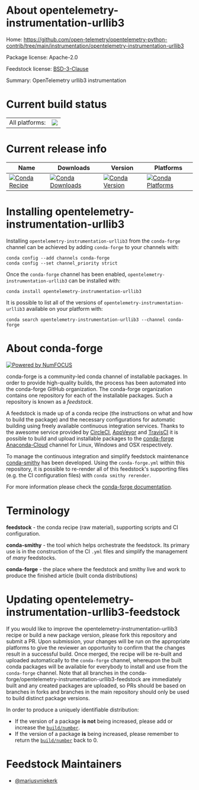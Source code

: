 About opentelemetry-instrumentation-urllib3
===========================================

Home: https://github.com/open-telemetry/opentelemetry-python-contrib/tree/main/instrumentation/opentelemetry-instrumentation-urllib3

Package license: Apache-2.0

Feedstock license: [BSD-3-Clause](https://github.com/conda-forge/opentelemetry-instrumentation-urllib3-feedstock/blob/master/LICENSE.txt)

Summary: OpenTelemetry urllib3 instrumentation

Current build status
====================


<table><tr><td>All platforms:</td>
    <td>
      <a href="https://dev.azure.com/conda-forge/feedstock-builds/_build/latest?definitionId=13887&branchName=master">
        <img src="https://dev.azure.com/conda-forge/feedstock-builds/_apis/build/status/opentelemetry-instrumentation-urllib3-feedstock?branchName=master">
      </a>
    </td>
  </tr>
</table>

Current release info
====================

| Name | Downloads | Version | Platforms |
| --- | --- | --- | --- |
| [![Conda Recipe](https://img.shields.io/badge/recipe-opentelemetry--instrumentation--urllib3-green.svg)](https://anaconda.org/conda-forge/opentelemetry-instrumentation-urllib3) | [![Conda Downloads](https://img.shields.io/conda/dn/conda-forge/opentelemetry-instrumentation-urllib3.svg)](https://anaconda.org/conda-forge/opentelemetry-instrumentation-urllib3) | [![Conda Version](https://img.shields.io/conda/vn/conda-forge/opentelemetry-instrumentation-urllib3.svg)](https://anaconda.org/conda-forge/opentelemetry-instrumentation-urllib3) | [![Conda Platforms](https://img.shields.io/conda/pn/conda-forge/opentelemetry-instrumentation-urllib3.svg)](https://anaconda.org/conda-forge/opentelemetry-instrumentation-urllib3) |

Installing opentelemetry-instrumentation-urllib3
================================================

Installing `opentelemetry-instrumentation-urllib3` from the `conda-forge` channel can be achieved by adding `conda-forge` to your channels with:

```
conda config --add channels conda-forge
conda config --set channel_priority strict
```

Once the `conda-forge` channel has been enabled, `opentelemetry-instrumentation-urllib3` can be installed with:

```
conda install opentelemetry-instrumentation-urllib3
```

It is possible to list all of the versions of `opentelemetry-instrumentation-urllib3` available on your platform with:

```
conda search opentelemetry-instrumentation-urllib3 --channel conda-forge
```


About conda-forge
=================

[![Powered by
NumFOCUS](https://img.shields.io/badge/powered%20by-NumFOCUS-orange.svg?style=flat&colorA=E1523D&colorB=007D8A)](https://numfocus.org)

conda-forge is a community-led conda channel of installable packages.
In order to provide high-quality builds, the process has been automated into the
conda-forge GitHub organization. The conda-forge organization contains one repository
for each of the installable packages. Such a repository is known as a *feedstock*.

A feedstock is made up of a conda recipe (the instructions on what and how to build
the package) and the necessary configurations for automatic building using freely
available continuous integration services. Thanks to the awesome service provided by
[CircleCI](https://circleci.com/), [AppVeyor](https://www.appveyor.com/)
and [TravisCI](https://travis-ci.com/) it is possible to build and upload installable
packages to the [conda-forge](https://anaconda.org/conda-forge)
[Anaconda-Cloud](https://anaconda.org/) channel for Linux, Windows and OSX respectively.

To manage the continuous integration and simplify feedstock maintenance
[conda-smithy](https://github.com/conda-forge/conda-smithy) has been developed.
Using the ``conda-forge.yml`` within this repository, it is possible to re-render all of
this feedstock's supporting files (e.g. the CI configuration files) with ``conda smithy rerender``.

For more information please check the [conda-forge documentation](https://conda-forge.org/docs/).

Terminology
===========

**feedstock** - the conda recipe (raw material), supporting scripts and CI configuration.

**conda-smithy** - the tool which helps orchestrate the feedstock.
                   Its primary use is in the construction of the CI ``.yml`` files
                   and simplify the management of *many* feedstocks.

**conda-forge** - the place where the feedstock and smithy live and work to
                  produce the finished article (built conda distributions)


Updating opentelemetry-instrumentation-urllib3-feedstock
========================================================

If you would like to improve the opentelemetry-instrumentation-urllib3 recipe or build a new
package version, please fork this repository and submit a PR. Upon submission,
your changes will be run on the appropriate platforms to give the reviewer an
opportunity to confirm that the changes result in a successful build. Once
merged, the recipe will be re-built and uploaded automatically to the
`conda-forge` channel, whereupon the built conda packages will be available for
everybody to install and use from the `conda-forge` channel.
Note that all branches in the conda-forge/opentelemetry-instrumentation-urllib3-feedstock are
immediately built and any created packages are uploaded, so PRs should be based
on branches in forks and branches in the main repository should only be used to
build distinct package versions.

In order to produce a uniquely identifiable distribution:
 * If the version of a package **is not** being increased, please add or increase
   the [``build/number``](https://docs.conda.io/projects/conda-build/en/latest/resources/define-metadata.html#build-number-and-string).
 * If the version of a package **is** being increased, please remember to return
   the [``build/number``](https://docs.conda.io/projects/conda-build/en/latest/resources/define-metadata.html#build-number-and-string)
   back to 0.

Feedstock Maintainers
=====================

* [@mariusvniekerk](https://github.com/mariusvniekerk/)

